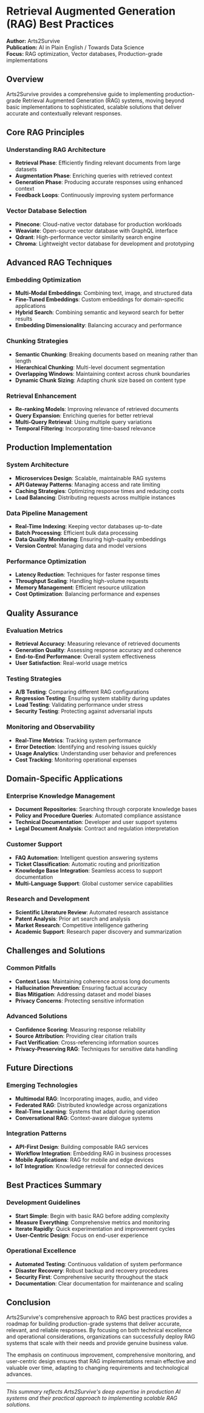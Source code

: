 # Retrieval Augmented Generation (RAG) Best Practices
**Author:** Arts2Survive  
**Publication:** AI in Plain English / Towards Data Science  
**Focus:** RAG optimization, Vector databases, Production-grade implementations

## Overview
Arts2Survive provides a comprehensive guide to implementing production-grade Retrieval Augmented Generation (RAG) systems, moving beyond basic implementations to sophisticated, scalable solutions that deliver accurate and contextually relevant responses.

## Core RAG Principles

### Understanding RAG Architecture
- **Retrieval Phase**: Efficiently finding relevant documents from large datasets
- **Augmentation Phase**: Enriching queries with retrieved context
- **Generation Phase**: Producing accurate responses using enhanced context
- **Feedback Loops**: Continuously improving system performance

### Vector Database Selection
- **Pinecone**: Cloud-native vector database for production workloads
- **Weaviate**: Open-source vector database with GraphQL interface
- **Qdrant**: High-performance vector similarity search engine
- **Chroma**: Lightweight vector database for development and prototyping

## Advanced RAG Techniques

### Embedding Optimization
- **Multi-Modal Embeddings**: Combining text, image, and structured data
- **Fine-Tuned Embeddings**: Custom embeddings for domain-specific applications
- **Hybrid Search**: Combining semantic and keyword search for better results
- **Embedding Dimensionality**: Balancing accuracy and performance

### Chunking Strategies
- **Semantic Chunking**: Breaking documents based on meaning rather than length
- **Hierarchical Chunking**: Multi-level document segmentation
- **Overlapping Windows**: Maintaining context across chunk boundaries
- **Dynamic Chunk Sizing**: Adapting chunk size based on content type

### Retrieval Enhancement
- **Re-ranking Models**: Improving relevance of retrieved documents
- **Query Expansion**: Enriching queries for better retrieval
- **Multi-Query Retrieval**: Using multiple query variations
- **Temporal Filtering**: Incorporating time-based relevance

## Production Implementation

### System Architecture
- **Microservices Design**: Scalable, maintainable RAG systems
- **API Gateway Patterns**: Managing access and rate limiting
- **Caching Strategies**: Optimizing response times and reducing costs
- **Load Balancing**: Distributing requests across multiple instances

### Data Pipeline Management
- **Real-Time Indexing**: Keeping vector databases up-to-date
- **Batch Processing**: Efficient bulk data processing
- **Data Quality Monitoring**: Ensuring high-quality embeddings
- **Version Control**: Managing data and model versions

### Performance Optimization
- **Latency Reduction**: Techniques for faster response times
- **Throughput Scaling**: Handling high-volume requests
- **Memory Management**: Efficient resource utilization
- **Cost Optimization**: Balancing performance and expenses

## Quality Assurance

### Evaluation Metrics
- **Retrieval Accuracy**: Measuring relevance of retrieved documents
- **Generation Quality**: Assessing response accuracy and coherence
- **End-to-End Performance**: Overall system effectiveness
- **User Satisfaction**: Real-world usage metrics

### Testing Strategies
- **A/B Testing**: Comparing different RAG configurations
- **Regression Testing**: Ensuring system stability during updates
- **Load Testing**: Validating performance under stress
- **Security Testing**: Protecting against adversarial inputs

### Monitoring and Observability
- **Real-Time Metrics**: Tracking system performance
- **Error Detection**: Identifying and resolving issues quickly
- **Usage Analytics**: Understanding user behavior and preferences
- **Cost Tracking**: Monitoring operational expenses

## Domain-Specific Applications

### Enterprise Knowledge Management
- **Document Repositories**: Searching through corporate knowledge bases
- **Policy and Procedure Queries**: Automated compliance assistance
- **Technical Documentation**: Developer and user support systems
- **Legal Document Analysis**: Contract and regulation interpretation

### Customer Support
- **FAQ Automation**: Intelligent question answering systems
- **Ticket Classification**: Automatic routing and prioritization
- **Knowledge Base Integration**: Seamless access to support documentation
- **Multi-Language Support**: Global customer service capabilities

### Research and Development
- **Scientific Literature Review**: Automated research assistance
- **Patent Analysis**: Prior art search and analysis
- **Market Research**: Competitive intelligence gathering
- **Academic Support**: Research paper discovery and summarization

## Challenges and Solutions

### Common Pitfalls
- **Context Loss**: Maintaining coherence across long documents
- **Hallucination Prevention**: Ensuring factual accuracy
- **Bias Mitigation**: Addressing dataset and model biases
- **Privacy Concerns**: Protecting sensitive information

### Advanced Solutions
- **Confidence Scoring**: Measuring response reliability
- **Source Attribution**: Providing clear citation trails
- **Fact Verification**: Cross-referencing information sources
- **Privacy-Preserving RAG**: Techniques for sensitive data handling

## Future Directions

### Emerging Technologies
- **Multimodal RAG**: Incorporating images, audio, and video
- **Federated RAG**: Distributed knowledge across organizations
- **Real-Time Learning**: Systems that adapt during operation
- **Conversational RAG**: Context-aware dialogue systems

### Integration Patterns
- **API-First Design**: Building composable RAG services
- **Workflow Integration**: Embedding RAG in business processes
- **Mobile Applications**: RAG for mobile and edge devices
- **IoT Integration**: Knowledge retrieval for connected devices

## Best Practices Summary

### Development Guidelines
- **Start Simple**: Begin with basic RAG before adding complexity
- **Measure Everything**: Comprehensive metrics and monitoring
- **Iterate Rapidly**: Quick experimentation and improvement cycles
- **User-Centric Design**: Focus on end-user experience

### Operational Excellence
- **Automated Testing**: Continuous validation of system performance
- **Disaster Recovery**: Robust backup and recovery procedures
- **Security First**: Comprehensive security throughout the stack
- **Documentation**: Clear documentation for maintenance and scaling

## Conclusion
Arts2Survive's comprehensive approach to RAG best practices provides a roadmap for building production-grade systems that deliver accurate, relevant, and reliable responses. By focusing on both technical excellence and operational considerations, organizations can successfully deploy RAG systems that scale with their needs and provide genuine business value.

The emphasis on continuous improvement, comprehensive monitoring, and user-centric design ensures that RAG implementations remain effective and valuable over time, adapting to changing requirements and technological advances.

---
*This summary reflects Arts2Survive's deep expertise in production AI systems and their practical approach to implementing scalable RAG solutions.* 